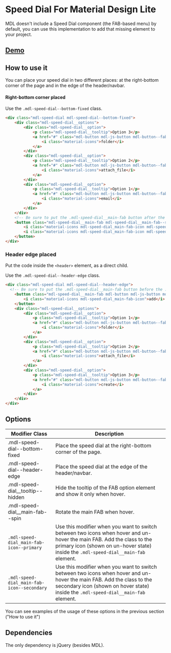 # Speed Dial For Material Design Lite

MDL doesn't include a Speed Dial component (the FAB-based menu) by default, you can use this implementation to add that missing element to your project.

## [Demo](http://nesgael.github.io/mdl-speed-dial/)

## How to use it
You can place your speed dial in two different places: at the right-bottom corner of the page and in the edge of the header/navbar.

#### Right-bottom corner placed
Use the `.mdl-speed-dial--bottom-fixed` class.
```html
<div class="mdl-speed-dial mdl-speed-dial--bottom-fixed">
	<div class="mdl-speed-dial__options">
		<div class="mdl-speed-dial__option">
			<p class="mdl-speed-dial__tooltip">Option 3</p>
			<a href="#" class="mdl-button mdl-js-button mdl-button--fab mdl-button--mini-fab">
				<i class="material-icons">folder</i>
			</a>
		</div>
		<div class="mdl-speed-dial__option">
			<p class="mdl-speed-dial__tooltip">Option 2</p>
			<a href="#" class="mdl-button mdl-js-button mdl-button--fab mdl-button--mini-fab">
				<i class="material-icons">attach_file</i>
			</a>
		</div>
		<div class="mdl-speed-dial__option">
			<p class="mdl-speed-dial__tooltip">Option 1</p>
			<a href="#" class="mdl-button mdl-js-button mdl-button--fab mdl-button--mini-fab">
				<i class="material-icons">email</i>
			</a>
		</div>
	</div>
	<!-- Be sure to put the .mdl-speed-dial__main-fab button after the .mdl-speed-dial__options section -->
	<button class="mdl-speed-dial__main-fab mdl-speed-dial__main-fab--spin mdl-button mdl-js-button mdl-button--fab mdl-js-ripple-effect mdl-button--colored">
		<i class="material-icons mdl-speed-dial_main-fab-icon mdl-speed-dial_main-fab-icon--primary">add</i>
		<i class="material-icons mdl-speed-dial_main-fab-icon mdl-speed-dial_main-fab-icon--secondary">create</i>
	</button>
</div>
```
### Header edge placed
Put the code inside the ```<header>``` element, as a direct child.

Use the `.mdl-speed-dial--header-edge` class.
```html
<div class="mdl-speed-dial mdl-speed-dial--header-edge">
  <!-- Be sure to put the .mdl-speed-dial__main-fab button before the .mdl-speed-dial__options section -->
	<button class="mdl-speed-dial__main-fab mdl-button mdl-js-button mdl-button--fab mdl-js-ripple-effect mdl-button--colored">
		<i class="material-icons mdl-speed-dial_main-fab-icon">add</i>
	</button>
	<div class="mdl-speed-dial__options">
		<div class="mdl-speed-dial__option">
			<p class="mdl-speed-dial__tooltip">Option 1</p>
			<a href="#" class="mdl-button mdl-js-button mdl-button--fab mdl-button--mini-fab">
				<i class="material-icons">folder</i>
			</a>
		</div>
		<div class="mdl-speed-dial__option">
			<p class="mdl-speed-dial__tooltip">Option 2</p>
			<a href="#" class="mdl-button mdl-js-button mdl-button--fab mdl-button--mini-fab">
				<i class="material-icons">attach_file</i>
			</a>
		</div>
		<div class="mdl-speed-dial__option">
			<p class="mdl-speed-dial__tooltip">Option 3</p>
			<a href="#" class="mdl-button mdl-js-button mdl-button--fab mdl-button--mini-fab">
				<i class="material-icons">create</i>
			</a>
		</div>
	</div>
</div>
```

## Options

<table>
	<thead>
		<tr>
			<th>Modifier Class</th>
			<th>Description</th>
		</tr>
	</head>
	<tbody>
		<tr>
			<td>.mdl-speed-dial--bottom-fixed</td>
			<td>Place the speed dial at the right-bottom corner of the page.</td>
		</tr>
		<tr>
			<td>.mdl-speed-dial--header-edge</td>
			<td>Place the speed dial at the edge of the header/navbar.</td>
		</tr>
		<tr>
			<td>.mdl-speed-dial__tooltip--hidden</td>
			<td>Hide the tooltip of the FAB option element and show it only when hover.</td>
		</tr>
		<tr>
			<td>.mdl-speed-dial__main-fab--spin</td>
			<td>Rotate the main FAB when hover.</td>
		</tr>
		<tr>
                	<td class="mdl-data-table__cell--non-numeric"><code>.mdl-speed-dial_main-fab-icon--primary</code></td>
                	<td class="mdl-data-table__cell--non-numeric">Use this modifier when you want to switch between two icons when hover and un-hover the main FAB. Add the class to the primary icon (shown on un-hover state) inside the <code>.mdl-speed-dial__main-fab</code> element.</td>
                </tr>
                <tr>
                	<td class="mdl-data-table__cell--non-numeric"><code>.mdl-speed-dial_main-fab-icon--secondary</code></td>
                	<td class="mdl-data-table__cell--non-numeric">Use this modifier when you want to switch between two icons when hover and un-hover the main FAB. Add the class to the secondary icon (shown on hover state) inside the <code>.mdl-speed-dial__main-fab</code> element.</td>
                </tr>
	</tbody>
</table>

You can see examples of the usage of these options in the previous section ("How to use it")



## Dependencies
The only dependency is jQuery (besides MDL).
